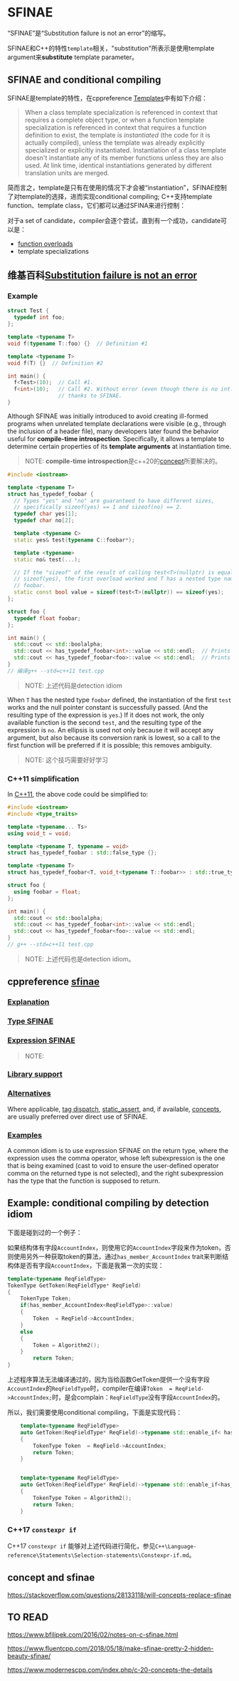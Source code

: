 # SFINAE

“SFINAE”是“Substitution failure is not an error”的缩写。

SFINAE和C++的特性`template`相关，"substitution"所表示是使用template argument来**substitute** template parameter。

## SFINAE and conditional compiling

SFINAE是template的特性，在cppreference [Templates](https://en.cppreference.com/w/cpp/language/templates)中有如下介绍：

> When a class template specialization is referenced in context that requires a complete object type, or when a function template specialization is referenced in context that requires a function definition to exist, the template is *instantiated* (the code for it is actually compiled), unless the template was already explicitly specialized or explicitly instantiated. Instantiation of a class template doesn't instantiate any of its member functions unless they are also used. At link time, identical instantiations generated by different translation units are merged.

简而言之，template是只有在使用的情况下才会被“instantiation”，SFINAE控制了对template的选择，进而实现conditional compiling; C++支持template function、template class，它们都可以通过SFINA来进行控制：

对于a set of  candidate，compiler会逐个尝试，直到有一个成功，candidate可以是：

- [function overloads](https://en.wikipedia.org/wiki/Overload_resolution)
- template specializations



## 维基百科[Substitution failure is not an error](https://en.wikipedia.org/wiki/Substitution_failure_is_not_an_error)



### Example

```c++
struct Test {
  typedef int foo;
};

template <typename T>
void f(typename T::foo) {}  // Definition #1

template <typename T>
void f(T) {}  // Definition #2

int main() {
  f<Test>(10);  // Call #1.
  f<int>(10);   // Call #2. Without error (even though there is no int::foo)
                // thanks to SFINAE.
}
```

Although SFINAE was initially introduced to avoid creating ill-formed programs when unrelated template declarations were visible (e.g., through the inclusion of a header file), many developers later found the behavior useful for **compile-time introspection**. Specifically, it allows a template to determine certain properties of its **template arguments** at instantiation time.

> NOTE: **compile-time introspection**是c++20的[concept](https://en.cppreference.com/w/cpp/language/constraints)所要解决的。

```c++
#include <iostream>

template <typename T>
struct has_typedef_foobar {
  // Types "yes" and "no" are guaranteed to have different sizes,
  // specifically sizeof(yes) == 1 and sizeof(no) == 2.
  typedef char yes[1];
  typedef char no[2];

  template <typename C>
  static yes& test(typename C::foobar*);

  template <typename>
  static no& test(...);

  // If the "sizeof" of the result of calling test<T>(nullptr) is equal to
  // sizeof(yes), the first overload worked and T has a nested type named
  // foobar.
  static const bool value = sizeof(test<T>(nullptr)) == sizeof(yes);
};

struct foo {
  typedef float foobar;
};

int main() {
  std::cout << std::boolalpha;
  std::cout << has_typedef_foobar<int>::value << std::endl;  // Prints false
  std::cout << has_typedef_foobar<foo>::value << std::endl;  // Prints true
}
// 编译g++ --std=c++11 test.cpp

```

> NOTE: 上述代码是detection idiom 

When `T` has the nested type `foobar` defined, the instantiation of the first `test` works and the null pointer constant is successfully passed. (And the resulting type of the expression is `yes`.) If it does not work, the only available function is the second `test`, and the resulting type of the expression is `no`. An ellipsis is used not only because it will accept any argument, but also because its conversion rank is lowest, so a call to the first function will be preferred if it is possible; this removes ambiguity.

> NOTE: 这个技巧需要好好学习

### C++11 simplification

In [C++11](https://en.wikipedia.org/wiki/C%2B%2B11), the above code could be simplified to:

```c++
#include <iostream>
#include <type_traits>

template <typename... Ts>
using void_t = void;

template <typename T, typename = void>
struct has_typedef_foobar : std::false_type {};

template <typename T>
struct has_typedef_foobar<T, void_t<typename T::foobar>> : std::true_type {};

struct foo {
  using foobar = float;
};

int main() {
  std::cout << std::boolalpha;
  std::cout << has_typedef_foobar<int>::value << std::endl;
  std::cout << has_typedef_foobar<foo>::value << std::endl;
}
// g++ --std=c++11 test.cpp

```

> NOTE: 上述代码也是detection idiom。

## cppreference [sfinae](https://en.cppreference.com/w/cpp/language/sfinae)

### [Explanation](https://en.cppreference.com/w/cpp/language/sfinae#Explanation)



### [Type SFINAE](https://en.cppreference.com/w/cpp/language/sfinae#Type_SFINAE)



### [Expression SFINAE](https://en.cppreference.com/w/cpp/language/sfinae#Expression_SFINAE)

> NOTE: 

### [Library support](https://en.cppreference.com/w/cpp/language/sfinae#Library_support)



### [Alternatives](https://en.cppreference.com/w/cpp/language/sfinae#Alternatives)

Where applicable, [tag dispatch](https://en.cppreference.com/w/cpp/iterator/iterator_tags#Example), [static_assert](https://en.cppreference.com/w/cpp/language/static_assert), and, if available, [concepts](https://en.cppreference.com/w/cpp/language/constraints), are usually preferred over direct use of SFINAE.



### [Examples](https://en.cppreference.com/w/cpp/language/sfinae#Examples)

A common idiom is to use expression SFINAE on the return type, where the expression uses the comma operator, whose left subexpression is the one that is being examined (cast to void to ensure the user-defined operator comma on the returned type is not selected), and the right subexpression has the type that the function is supposed to return.

## Example: conditional compiling by detection idiom

下面是碰到过的一个例子：

如果结构体有字段`AccountIndex`，则使用它的`AccountIndex`字段来作为token，否则使用另外一种获取token的算法，通过`has_member_AccountIndex` trait来判断结构体是否有字段`AccountIndex`，下面是我第一次的实现：

```c++
template<typename ReqFieldType>
TokenType GetToken(ReqFieldType* ReqField)
{
    TokenType Token;
    if(has_member_AccountIndex<ReqFieldType>::value)
    {
        Token  = ReqField->AccountIndex;
    }
	else
    {
        Token = Algorithm2();
    }
		return Token;
}
```

上述程序算法无法编译通过的，因为当给函数GetToken提供一个没有字段`AccountIndex`的`ReqFieldType`时，compiler在编译`Token  = ReqField->AccountIndex;`时，是会complain：`ReqFieldType`没有字段`AccountIndex`的。

所以，我们需要使用conditional compiling，下面是实现代码：



```c++
	template<typename ReqFieldType>
	auto GetToken(ReqFieldType* ReqField)->typename std::enable_if< has_member_AccountIndex<ReqFieldType>::value, TokenType>::type
	{
		TokenType Token  = ReqField->AccountIndex;
		return Token;
	}


	template<typename ReqFieldType>
	auto GetToken(ReqFieldType* ReqField)->typename std::enable_if<has_member_AccountIndex<ReqFieldType>::value, TokenType>::type
	{
        TokenType Token = Algorithm2();
		return Token;
	}
```

### C++17 `constexpr if`

C++17 `constexpr if` 能够对上述代码进行简化，参见`C++\Language-reference\Statements\Selection-statements\Constexpr-if.md`。



## concept and sfinae

https://stackoverflow.com/questions/28133118/will-concepts-replace-sfinae



## TO READ



https://www.bfilipek.com/2016/02/notes-on-c-sfinae.html

https://www.fluentcpp.com/2018/05/18/make-sfinae-pretty-2-hidden-beauty-sfinae/


https://www.modernescpp.com/index.php/c-20-concepts-the-details

